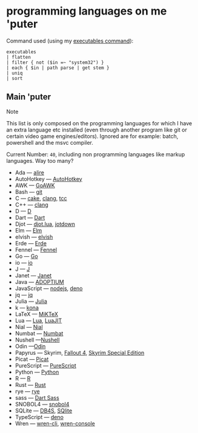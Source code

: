 # programming languages on me 'puter

Command used (using my [executables command](./nushell/scripts/executables.nu)):

```nushell
executables
| flatten
| filter { not ($in =~ "system32") }
| each { $in | path parse | get stem }
| uniq
| sort
```

## Main 'puter

> [!note]
> This list is only composed on the programming languages for which I have an
> extra language etc installed (even through another program like git or certain
> video game engines/editors).
> Ignored are for example: batch, powershell and the msvc compiler.

Current Number: `40`, including non programming languages like markup languages. Way too many?

- Ada &mdash; [alire](https://ada-lang.io)
- AutoHotkey &mdash; [AutoHotkey](https://www.autohotkey.com)
- AWK &mdash; [GoAWK](https://github.com/benhoyt/goawk/releases)
- Bash &mdash; [git](https://git-scm.com/downloads)
- C &mdash; [cake](https://github.com/thradams/cake), [clang](https://releases.llvm.org/download.html), [tcc](https://download.savannah.gnu.org/releases/tinycc/)
- C++ &mdash; [clang](https://releases.llvm.org/download.html)
- D &mdash; [D](https://dlang.org/download.html)
- Dart &mdash; [Dart](https://dart.dev/get-dart)
- Djot &mdash; [djot.lua](https://github.com/jgm/djot.lua), [jotdown](https://github.com/hellux/jotdown)
- Elm &mdash; [Elm](https://guide.elm-lang.org/install/elm.html)
- elvish &mdash; [elvish](https://elv.sh/get/)
- Erde &mdash; [Erde](https://github.com/erde-lang/erde/releases)
- Fennel &mdash; [Fennel](https://fennel-lang.org/setup#downloading-fennel)
- Go &mdash; [Go](https://go.dev/dl/)
- io &mdash; [io](https://iolanguage.org/binaries.html)
- J &mdash; [J](https://code.jsoftware.com/wiki/System/Installation)
- Janet &mdash; [Janet](https://janet-lang.org)
- Java &mdash; [ADOPTIUM](https://adoptium.net/temurin/releases/)
- JavaScript &mdash; [nodejs](https://nodejs.org/en/download), [deno](https://deno.com)
- jq &mdash; [jq](https://jqlang.org/download/)
- Julia &mdash; [Julia](https://github.com/janet-lang/janet/releases)
- k &mdash; [kona](https://github.com/kevinlawler/kona)
- LaTeX &mdash; [MiKTeX](https://miktex.org/about)
- Lua &mdash; [Lua](https://www.lua.org/download.html), [LuaJIT](https://luajit.org/download.html)
- Nial &mdash; [Nial](https://www.nial-array-language.org)
- Numbat &mdash; [Numbat](https://github.com/sharkdp/numbat)
- Nushell &mdash;[Nushell](https://www.nushell.sh/book/installation.html)
- Odin &mdash;[Odin](https://odin-lang.org/docs/install/)
- Papyrus &mdash; Skyrim, [Fallout 4](https://store.steampowered.com/app/1946160/Fallout_4_Creation_Kit/), [Skyrim Special Edition](https://store.steampowered.com/app/1946180/Skyrim_Special_Edition_Creation_Kit/)
- Picat &mdash; [Picat](https://picat-lang.org/download.html)
- PureScript &mdash; [PureScript](https://www.purescript.org)
- Python &mdash; [Python](https://www.python.org/downloads/)
- R &mdash; [R](https://cran.r-project.org/mirrors.html)
- Rust &mdash; [Rust](https://www.rust-lang.org/tools/install)
- rye &mdash; [rye](https://github.com/refaktor/rye/releases)
- sass &mdash; [Dart Sass](https://github.com/sass/dart-sass/releases)
- SNOBOL4 &mdash; [snobol4](https://ftp.regressive.org/snobol4/)
- SQLite &mdash; [DB4S](https://sqlitebrowser.org), [SQlite](https://sqlite.org/download.html)
- TypeScript &mdash; [deno](https://deno.com)
- Wren &mdash; [wren-cli](https://github.com/wren-lang/wren-cli/releases), [wren-console](https://github.com/joshgoebel/wren-console/releases)
